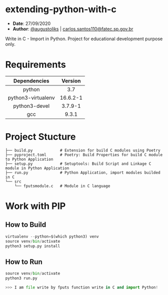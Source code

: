 # extending-python-with-c

- __Date__: 27/09/2020
- __Author__: [@augustoliks](https://github.com/augustoliks) | <carlos.santos110@fatec.sp.gov.br>

Write in C - Import in Python. Project for educational development purpose only.

# Requirements

Dependencies            | Version   
:--:                    | :--:
python                  | 3.7
python3-virtualenv      | 16.6.2-1
python3-devel           | 3.7.9-1
gcc                     | 9.3.1

# Project Stucture 

```
├── build.py            # Extension for build C modules using Poetry
├── pyproject.toml      # Poetry: Build Properties for build C module to Python Application 
├── setup.py            # Setuptools: Build Script and Linkage C module in Python Application
├── run.py              # Python Application, import modules builded in C
└── src
    └── fputsmodule.c   # Module in C language
```

# Work with PIP

## How to Build

```python
virtualenv --python=$(which python3) venv
source venv/bin/activate
python3 setup.py install
```

## How to Run

```python
source venv/bin/activate
python3 run.py

>>> I am file write by fputs function write in C and import Python!

```
